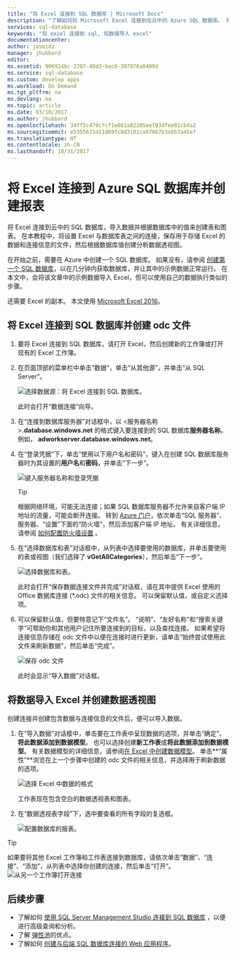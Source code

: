 ```yaml
---
title: "将 Excel 连接到 SQL 数据库 | Microsoft Docs"
description: "了解如何将 Microsoft Excel 连接到在云中的 Azure SQL 数据库。 将数据导入 Excel 以进行报告和数据探索。"
services: sql-database
keywords: "将 excel 连接到 sql, 将数据导入 excel"
documentationcenter: 
author: joseidz
manager: jhubbard
editor: 
ms.assetid: 906924bc-2707-48d3-bac6-397976a0409d
ms.service: sql-database
ms.custom: develop apps
ms.workload: On Demand
ms.tgt_pltfrm: na
ms.devlang: na
ms.topic: article
ms.date: 03/10/2017
ms.author: jhubbard
ms.openlocfilehash: 34ff5c479cfcf1e861a82205eef93dfee01cb4a2
ms.sourcegitcommit: e5355615d11d69fc8d3101ca97067b3ebb3a45ef
ms.translationtype: HT
ms.contentlocale: zh-CN
ms.lasthandoff: 10/31/2017
---
```

# <a name="connect-excel-to-an-azure-sql-database-and-create-a-report"></a>将 Excel 连接到 Azure SQL 数据库并创建报表

将 Excel 连接到云中的 SQL 数据库，导入数据并根据数据库中的值来创建表和图表。 在本教程中，将设置 Excel 与数据库表之间的连接，保存用于存储 Excel 的数据和连接信息的文件，然后根据数据库值创建分析数据透视图。

在开始之前，需要在 Azure 中创建一个 SQL 数据库。 如果没有，请参阅 [创建第一个 SQL 数据库](sql-database-get-started-portal.md)，以在几分钟内获取数据库，并让其中的示例数据正常运行。 在本文中，会将该文章中的示例数据导入 Excel，但可以使用自己的数据执行类似的步骤。

还需要 Excel 的副本。 本文使用 [Microsoft Excel 2016](https://products.office.com/)。

## <a name="connect-excel-to-a-sql-database-and-create-an-odc-file"></a>将 Excel 连接到 SQL 数据库并创建 odc 文件
1. 要将 Excel 连接到 SQL 数据库，请打开 Excel，然后创建新的工作簿或打开现有的 Excel 工作簿。
2. 在页面顶部的菜单栏中单击“数据”，单击“从其他源”，并单击“从 SQL Server”。
   
   ![选择数据源：将 Excel 连接到 SQL 数据库。](./media/sql-database-connect-excel/excel_data_source.png)
   
   此时会打开“数据连接”向导。
3. 在“连接到数据库服务器”对话框中，以 <服务器名称>**.database.windows.net** 的格式键入要连接到的 SQL 数据库**服务器名称**。 例如， **adworkserver.database.windows.net**。
4. 在“登录凭据”下，单击“使用以下用户名和密码”，键入在创建 SQL 数据库服务器时为其设置的**用户名**和**密码**，并单击“下一步”。
   
   ![键入服务器名称和登录凭据](./media/sql-database-connect-excel/connect-to-server.png)
   
   > [!TIP]
   > 根据网络环境，可能无法连接；如果 SQL 数据库服务器不允许来自客户端 IP 地址的流量，可能会断开连接。 转到 [Azure 门户](https://portal.azure.com/)，依次单击“SQL 服务器”、服务器、“设置”下面的“防火墙”，然后添加客户端 IP 地址。 有关详细信息，请参阅 [如何配置防火墙设置](sql-database-configure-firewall-settings.md) 。
   > 
   > 
5. 在“选择数据库和表”对话框中，从列表中选择要使用的数据库，并单击要使用的表或视图（我们选择了 **vGetAllCategories**），然后单击“下一步”。
   
    ![选择数据库和表。](./media/sql-database-connect-excel/select-database-and-table.png)
   
    此时会打开“保存数据连接文件并完成”对话框，请在其中提供 Excel 使用的 Office 数据库连接 (*.odc) 文件的相关信息。 可以保留默认值，或自定义选择项。
6. 可以保留默认值，但要特意记下“文件名”。 “说明”、“友好名称”和“搜索关键字”可帮助你和其他用户记住所要连接到的目标，以及查找连接。 如果希望将连接信息存储在 odc 文件中以便在连接时进行更新，请单击“始终尝试使用此文件来刷新数据”，然后单击“完成”。
   
    ![保存 odc 文件](./media/sql-database-connect-excel/save-odc-file.png)
   
    此时会显示“导入数据”对话框。

## <a name="import-the-data-into-excel-and-create-a-pivot-chart"></a>将数据导入 Excel 并创建数据透视图
创建连接并创建包含数据与连接信息的文件后，便可以导入数据。

1. 在“导入数据”对话框中，单击要在工作表中呈现数据的选项，并单击“确定”。 **将此数据添加到数据模型**。 也可以选择创建**新工作表**或**将此数据添加到数据模型**。 有关数据模型的详细信息，请参阅[在 Excel 中创建数据模型](https://support.office.com/article/Create-a-Data-Model-in-Excel-87E7A54C-87DC-488E-9410-5C75DBCB0F7B)。 单击**“属性”**浏览在上一个步骤中创建的 odc 文件的相关信息，并选择用于刷新数据的选项。
   
    ![选择 Excel 中数据的格式](./media/sql-database-connect-excel/import-data.png)
   
    工作表现在包含空白的数据透视表和图表。
2. 在“数据透视表字段”下，选中要查看的所有字段的复选框。
   
    ![配置数据库的报表。](./media/sql-database-connect-excel/power-pivot-results.png)

> [!TIP]
> 如果要将其他 Excel 工作簿和工作表连接到数据库，请依次单击“数据”、“连接”、“添加”，从列表中选择你创建的连接，然后单击“打开”。
> ![从另一个工作簿打开连接](./media/sql-database-connect-excel/open-from-another-workbook.png)
> 
> 

## <a name="next-steps"></a>后续步骤
* 了解如何 [使用 SQL Server Management Studio 连接到 SQL 数据库](sql-database-connect-query-ssms.md) ，以便进行高级查询和分析。
* 了解 [弹性池](sql-database-elastic-pool.md)的优点。
* 了解如何 [创建与后端 SQL 数据库连接的 Web 应用程序](../app-service/app-service-web-tutorial-dotnet-sqldatabase.md)。

